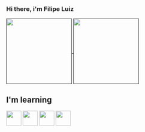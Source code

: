 ### Hi there, i'm Filipe Luiz

<a href="">
  <img height=175 align="center" src="https://github-readme-stats.vercel.app/api?username=FLuiz22&show_icons=true&theme=holi" />
</a>
<a href="">
  <img height=175 align="center" src="https://github-readme-stats.vercel.app/api/top-langs?username=FLuiz22&layout=compact&theme=holi&langs_count=8&card_width=320" />
</a>

## I'm learning
<img loading="lazy" src="https://cdn.jsdelivr.net/gh/devicons/devicon/icons/java/java-original.svg" width="40" height="40"/> <img loading="lazy" src="https://cdn.jsdelivr.net/gh/devicons/devicon/icons/javascript/javascript-plain.svg" width="40" height="40"/> <img loading="lazy" src="https://cdn.jsdelivr.net/gh/devicons/devicon/icons/nodejs/nodejs-original.svg" width="40" height="40"/> <img loading="lazy" src="https://cdn.jsdelivr.net/gh/devicons/devicon/icons/vuejs/vuejs-original.svg" width="40" height="40"/>
